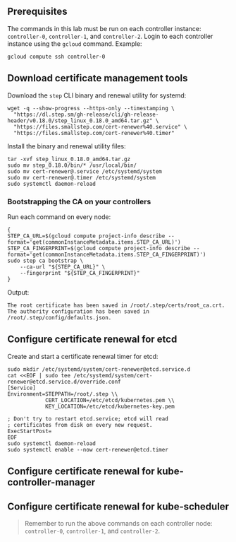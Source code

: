 ## Prerequisites

The commands in this lab must be run on each controller instance: `controller-0`, `controller-1`, and `controller-2`. Login to each controller instance using the `gcloud` command. Example:

```
gcloud compute ssh controller-0
```

## Download certificate management tools

Download the `step` CLI binary and renewal utility for systemd:

```
wget -q --show-progress --https-only --timestamping \
  "https://dl.step.sm/gh-release/cli/gh-release-header/v0.18.0/step_linux_0.18.0_amd64.tar.gz" \
  "https://files.smallstep.com/cert-renewer%40.service" \
  "https://files.smallstep.com/cert-renewer%40.timer"
```

Install the binary and renewal utility files:

```
tar -xvf step_linux_0.18.0_amd64.tar.gz
sudo mv step_0.18.0/bin/* /usr/local/bin/
sudo mv cert-renewer@.service /etc/systemd/system
sudo mv cert-renewer@.timer /etc/systemd/system
sudo systemctl daemon-reload
```

### Bootstrapping the CA on your controllers

Run each command on every node:

```
{
STEP_CA_URL=$(gcloud compute project-info describe --format='get(commonInstanceMetadata.items.STEP_CA_URL)')
STEP_CA_FINGERPRINT=$(gcloud compute project-info describe --format='get(commonInstanceMetadata.items.STEP_CA_FINGERPRINT)')
sudo step ca bootstrap \
    --ca-url "${STEP_CA_URL}" \
    --fingerprint "${STEP_CA_FINGERPRINT}"
}
```

Output:

```
The root certificate has been saved in /root/.step/certs/root_ca.crt.
The authority configuration has been saved in /root/.step/config/defaults.json.
```

## Configure certificate renewal for etcd

Create and start a certificate renewal timer for etcd:

```
sudo mkdir /etc/systemd/system/cert-renewer@etcd.service.d
cat <<EOF | sudo tee /etc/systemd/system/cert-renewer@etcd.service.d/override.conf
[Service]
Environment=STEPPATH=/root/.step \\
            CERT_LOCATION=/etc/etcd/kubernetes.pem \\
            KEY_LOCATION=/etc/etcd/kubernetes-key.pem

; Don't try to restart etcd.service; etcd will read
; certificates from disk on every new request.
ExecStartPost=
EOF
sudo systemctl daemon-reload
sudo systemctl enable --now cert-renewer@etcd.timer
```

## Configure certificate renewal for kube-controller-manager



## Configure certificate renewal for kube-scheduler


> Remember to run the above commands on each controller node: `controller-0`, `controller-1`, and `controller-2`.
